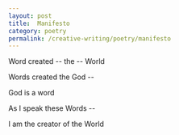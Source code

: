 ```yaml
---
layout: post
title:  Manifesto
category: poetry
permalink: /creative-writing/poetry/manifesto
---
```


Word created -- the -- World

Words created the God --

God is a word

As I speak these Words --

I am the creator of the World
<br /><br />
